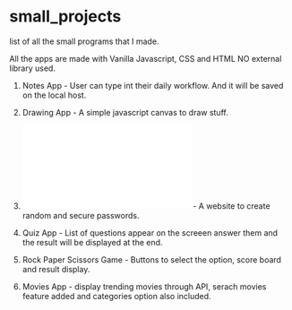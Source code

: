 # small_projects
list of all the small programs that I made.

All the apps are made with Vanilla Javascript, CSS and HTML NO external library used. 

1. Notes App - User can type int their daily workflow. And it will be saved on the local host.

2. Drawing App - A simple javascript canvas to draw stuff.

3. ![Password Generator](password_generator/readme.md) - A website to create random and secure passwords.

4. Quiz App - List of questions appear on the screeen answer them and the result will be displayed at the end.

5. Rock Paper Scissors Game - Buttons to select the option, score board and result display.

6. Movies App - display trending movies through API, serach movies feature added and categories option also included. 
